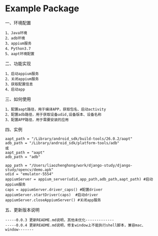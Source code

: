# Example Package

一、环境配置

    1、Java环境
    2、adb环境
    3、appium服务
    4、Python3.7
    5、aapt环境配置
    
     

二、功能实现

    1、启动appium服务
    2、关闭appium服务
    3、获取配置信息
    4、启动app
    
三、如何使用
    
    1、配置aapt路径，用于编译APP，获取包名、启动activity
    2、配置adb路径，用于获取设备udid,设备版本、设备名称
    3、配置APP路径，用于需要安装的应用
    
四、实例
    
    aapt_path = "/Library/android_sdk/build-tools/26.0.2/aapt"
    adb_path = "/Library/android_sdk/platform-tools/adb"
    或
    aapt_path = "aapt"
    adb_path = "adb"
    
    app_path = "/Users/liaozhenghong/work/django-study/django-study/opencv/demo.apk"
    udid = "emulator-5554"
    appiumServer = appium_server(udid,app_path,adb_path,aapt_path) #启动appium服务
    caps = appiumServer.driver_caps() #配置driver
    appiumServer.startDriver(caps)  #启动driver
    appiumServer.closeAppiumServer() #关闭app服务
    
    
    
五、更新版本说明

    -----0.0.3 更新README.md说明，其他未优化-------------
    -----0.0.4 更新README.md说明，修复window上不能执行shell脚本，兼容mac、window-------


